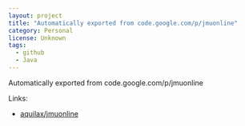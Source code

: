 ```yaml
---
layout: project
title: "Automatically exported from code.google.com/p/jmuonline"
category: Personal
license: Unknown
tags:
  - github
  - Java
---
```


Automatically exported from code.google.com/p/jmuonline

Links:

* [aquilax/jmuonline](https://github.com/aquilax/jmuonline)
